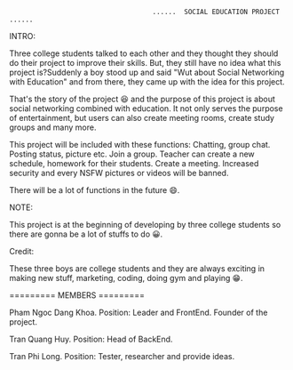                                         ......  SOCIAL EDUCATION PROJECT ......

INTRO:

Three college students talked to each other and they thought they should do their project to improve their skills. But, they still have no idea what this project is?Suddenly a boy stood up and said "Wut about Social Networking with Education" and from there, they came up with the idea for this project.

That's the story of the project 😆 and the purpose of this project is about social networking combined with education. It not only serves the purpose of entertainment, but users can also create meeting rooms, create study groups and many more.

This project will be included with these functions:
    Chatting, group chat.
    Posting status, picture etc.
    Join a group.
    Teacher can create a new schedule, homework for their students.
    Create a meeting.
    Increased security and every NSFW pictures or videos will be banned.

There will be a lot of functions in the future 😄.

NOTE:

This project is at the beginning of developing by three college students so there are gonna be a lot of stuffs to do 😀.

Credit:

These three boys are college students and they are always exciting in making new stuff, marketing, coding, doing gym and playing 😁.

========= MEMBERS =========

Pham Ngoc Dang Khoa.
    Position: Leader and FrontEnd.
    Founder of the project.

Tran Quang Huy.
    Position: Head of BackEnd.

Tran Phi Long.
    Position: Tester, researcher and provide ideas.
